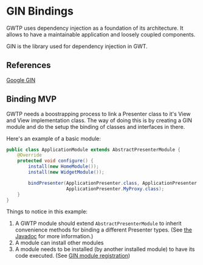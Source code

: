 # GIN Bindings

GWTP uses dependency injection as a foundation of its architecture. It allows to have a maintainable application and loosely coupled components.

GIN is the library used for dependency injection in GWT.

## References
[Google GIN](http://code.google.com/p/google-gin/)

## Binding MVP
GWTP needs a boostrapping process to link a Presenter class to it's View and View implementation class. The way of doing this is by creating a GIN module and do the setup the binding of classes and interfaces in there.

Here's an example of a basic module:

```java
public class ApplicationModule extends AbstractPresenterModule {
    @Override
    protected void configure() {
        install(new HomeModule());
        install(new WidgetModule());

        bindPresenter(ApplicationPresenter.class, ApplicationPresenter.MyView.class, ApplicationView.class,
                      ApplicationPresenter.MyProxy.class);
    }
}
```

Things to notice in this example:

1. A GWTP module should extend `AbstractPresenterModule` to inherit convenience methods for binding a different Presenter types. (See [the Javadoc](http://arcbees.github.io/GWTP/javadoc/apidocs/) for more information.)
2. A module can install other modules
3. A module needs to be installed (by another installed module) to have its code executed. (See [GIN module registration]({{#gwtp.doc.url.gwtp.doc.url.bootstrapper}}))
